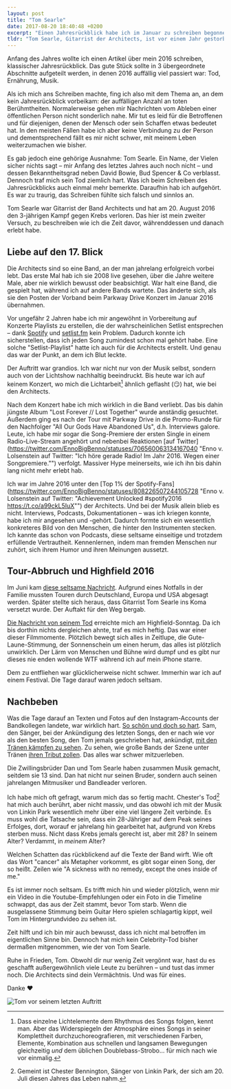 ```yaml
---
layout: post
title: "Tom Searle"
date: 2017-08-20 18:40:48 +0200
excerpt: "Einen Jahresrückblick habe ich im Januar zu schreiben begonnen, zu Ende bringen konnte ich ihn jedoch nicht. Grund: der Tod eines fremden Menschen, den ich 12 Monate zuvor nicht mal kannte, nahm mich so sehr mit, dass ich den Text darüber nicht fertig schreiben konnte und wollte."
tldr: "Tom Searle, Gitarrist der Architects, ist vor einem Jahr gestorben. Sein Tod traf mich und beschäftigt mich hin und wieder noch immer."
---
```


Anfang des Jahres wollte ich einen Artikel über mein 2016 schreiben, klassischer Jahresrückblick. Das gute Stück sollte in 3 übergeordnete Abschnitte aufgeteilt werden, in denen 2016 auffällig viel passiert war: Tod, Ernährung, Musik.

Als ich mich ans Schreiben machte, fing ich also mit dem Thema an, an dem kein Jahresrückblick vorbeikam: der auffälligen Anzahl an toten Berühmtheiten. Normalerweise gehen mir Nachrichten vom Ableben einer öffentlichen Person nicht sonderlich nahe. Mir tut es leid für die Betroffenen und für diejenigen, denen der Mensch oder sein Schaffen etwas bedeutet hat. In den meisten Fällen habe ich aber keine Verbindung zu der Person und dementsprechend fällt es mir nicht schwer, mit meinem Leben weiterzumachen wie bisher.

Es gab jedoch eine gehörige Ausnahme: Tom Searle. Ein Name, der Vielen sicher nichts sagt – mir Anfang des letztes Jahres auch noch nicht – und dessen Bekanntheitsgrad neben David Bowie, Bud Spencer & Co verblasst. Dennoch traf mich sein Tod ziemlich hart. Was ich beim Schreiben des Jahresrückblicks auch einmal mehr bemerkte. Daraufhin hab ich aufgehört. Es war zu traurig, das Schreiben fühlte sich falsch und sinnlos an.

Tom Searle war Gitarrist der Band Architects und hat am 20. August 2016 den 3-jährigen Kampf gegen Krebs verloren. Das hier ist mein zweiter Versuch, zu beschreiben wie ich die Zeit davor, währenddessen und danach erlebt habe.

## Liebe auf den 17. Blick

Die Architects sind so eine Band, an der man jahrelang erfolgreich vorbei lebt. Das erste Mal hab ich sie 2008 live gesehen, über die Jahre weitere Male, aber nie wirklich bewusst oder beabsichtigt. War halt eine Band, die gespielt hat, während ich auf andere Bands wartete. Das änderte sich, als sie den Posten der Vorband beim Parkway Drive Konzert im Januar 2016 übernahmen.

Vor ungefähr 2 Jahren habe ich mir angewöhnt in Vorbereitung auf Konzerte Playlists zu erstellen, die der wahrscheinlichen Setlist entsprechen – dank [Spotify](https://www.spotify.com/de/ "Musik für alle - Spotify") und [setlist.fm](https://www.setlist.fm/ "setlist.fm - the setlist wiki") kein Problem. Dadurch konnte ich sicherstellen, dass ich jeden Song zumindest schon mal gehört habe. Eine solche "Setlist-Playlist" hatte ich auch für die Architects erstellt. Und genau das war der Punkt, an dem ich Blut leckte.

Der Auftritt war grandios. Ich war nicht nur von der Musik selbst, sondern auch von der Lichtshow nachhaltig beeindruckt. Bis heute war ich auf keinem Konzert, wo mich die Lichtarbeit[^licht] ähnlich geflasht (😏) hat, wie bei den Architects.

[^licht]: Dass einzelne Lichtelemente dem Rhythmus des Songs folgen, kennt man. Aber das Widerspiegeln der Atmosphäre eines Songs in seiner Komplettheit durchzuchoreografieren, mit verschiedenen Farben, Elemente, Kombination aus schnellen und langsamen Bewegungen gleichzeitig *und* dem üblichen Doublebass-Strobo... für mich nach wie vor einmalig.

Nach dem Konzert habe ich mich wirklich in die Band verliebt. Das bis dahin jüngste Album "Lost Forever // Lost Together" wurde anständig gesuchtet. Außerdem ging es nach der Tour mit Parkway Drive in die Promo-Runde für den Nachfolger "All Our Gods Have Abandoned Us", d.h. Interviews galore. Leute, ich habe mir sogar die Song-Premiere der ersten Single in einem Radio-Live-Stream angehört und nebenbei Reaktionen [auf Twitter](https://twitter.com/EnnoBigBenno/statuses/706560063134167040 "Enno v. Lolsenstein auf Twitter: "Ich höre gerade Radio! Im Jahr 2016. Wegen einer Songpremiere."") verfolgt. Massiver Hype meinerseits, wie ich ihn bis dahin lang nicht mehr erlebt hab.

Ich war im Jahre 2016 unter den [Top 1% der Spotify-Fans](https://twitter.com/EnnoBigBenno/statuses/808226507244105728 "Enno v. Lolsenstein auf Twitter: "Achievement Unlocked #spotify2016 https://t.co/a99ckL5IuX"") der Architects. Und bei der Musik allein blieb es nicht. Interviews, Podcasts, Dokumentationen – was ich kriegen konnte, habe ich mir angesehen und -gehört. Dadurch formte sich ein wesentlich konkreteres Bild von den Menschen, die hinter den Instrumenten stecken. Ich kannte das schon von Podcasts, diese seltsame einseitige und trotzdem erfüllende Vertrautheit. Kennenlernen, indem man fremden Menschen nur zuhört, sich ihrem Humor und ihren Meinungen aussetzt.

## Tour-Abbruch und Highfield 2016

Im Juni kam [diese seltsame Nachricht](https://www.facebook.com/architectsuk/posts/10154297244634433 "ARCHITECTS - Due to a family emergency Architects are... | Facebook"). Aufgrund eines Notfalls in der Familie mussten Touren durch Deutschland, Europa und USA abgesagt werden. Später stellte sich heraus, dass Gitarrist Tom Searle ins Koma versetzt wurde. Der Auftakt für den Weg bergab.

[Die Nachricht von seinem Tod](https://www.facebook.com/architectsuk/posts/10154493260084433:0 "ARCHITECTS - It is with unbelievable pain and sadness that... | Facebook") erreichte mich am Highfield-Sonntag. Da ich bis dorthin nichts dergleichen ahnte, traf es mich heftig. Das war einer dieser Filmmomente. Plötzlich bewegt sich alles in Zeitlupe, die Gute-Laune-Stimmung, der Sonnenschein um einen herum, das alles ist plötzlich unwirklich. Der Lärm von Menschen und Bühne wird dumpf und es gibt nur dieses nie enden wollende WTF während ich auf mein iPhone starre.

Dem zu entfliehen war glücklicherweise nicht schwer. Immerhin war ich auf einem Festival. Die Tage darauf waren jedoch seltsam.

## Nachbeben

Was die Tage darauf an Texten und Fotos auf den Instagram-Accounts der Bandkollegen landete, war wirklich hart. [So schön und doch so hart](https://www.instagram.com/p/BJZ-N6GAsog/ "Dan Searle auf Instagram: „I'm so grateful to @edmasonphoto for capturing this beautiful photo of Tom. This was taken at Rock Im Park, just hours before Tom played…“"). Sam, den Sänger, bei der Ankündigung des letzten Songs, den er nach wie vor als den besten Song, den Tom jemals geschrieben hat, ankündigt, [mit den Tränen kämpfen zu sehen](https://www.youtube.com/watch?v=NYoFZqxEKyk "Sam Carter Tribute to Tom Searle, Live in Brisbane 2016 - YouTube"). Zu sehen, wie große Bands der Szene unter Tränen [ihren Tribut zollen](https://www.youtube.com/watch?v=mSQL6iVVrB8 "Parkway Drive - Home Is for the Heartless [tribute to Tom Searle, Architects] - YouTube"). Das alles war schwer mitzuerleben.

Die Zwillingsbrüder Dan und Tom Searle haben zusammen Musik gemacht, seitdem sie 13 sind. Dan hat nicht nur seinen Bruder, sondern auch seinen jahrelangen Mitmusiker und Bandleader verloren.

Ich habe mich oft gefragt, warum mich das so fertig macht. Chester's Tod[^linkinpark] hat mich auch berührt, aber nicht massiv, und das obwohl ich mit der Musik von Linkin Park wesentlich mehr über eine viel längere Zeit verbinde. Es muss wohl die Tatsache sein, dass ein 28-Jähriger auf dem Peak seines Erfolges, dort, worauf er jahrelang hin gearbeitet hat, aufgrund von Krebs sterben muss. Nicht dass Krebs jemals gerecht ist, aber mit 28? In seinem Alter? Verdammt, in *meinem* Alter?

Welchen Schatten das rückblickend auf die Texte der Band wirft. Wie oft das Wort "cancer" als Metapher vorkommt, es gibt sogar einen Song, der so heißt. Zeilen wie "A sickness with no remedy, except the ones inside of me."

[^linkinpark]: Gemeint ist Chester Bennington, Sänger von Linkin Park, der sich am 20. Juli diesen Jahres das Leben nahm.

Es ist immer noch seltsam. Es trifft mich hin und wieder plötzlich, wenn mir ein Video in die Youtube-Empfehlungen oder ein Foto in die Timeline schwappt, das aus der Zeit stammt, bevor Tom starb. Wenn die ausgelassene Stimmung beim Guitar Hero spielen schlagartig kippt, weil Tom im Hintergrundvideo zu sehen ist.

Zeit hilft und ich bin mir auch bewusst, dass ich nicht mal betroffen im eigentlichen Sinne bin. Dennoch hat mich kein Celebrity-Tod bisher dermaßen mitgenommen, wie der von Tom Searle.

Ruhe in Frieden, Tom. Obwohl dir nur wenig Zeit vergönnt war, hast du es geschafft außergewöhnlich viele Leute zu berühren – und tust das immer noch. Die Architects sind dein Vermächtnis. Und was für eines.

Danke ❤️

![Tom vor seinem letzten Auftritt](file:///Users/Enno/Sites/github/schlagzeilen/source/images/content/tomsearle.jpg)
